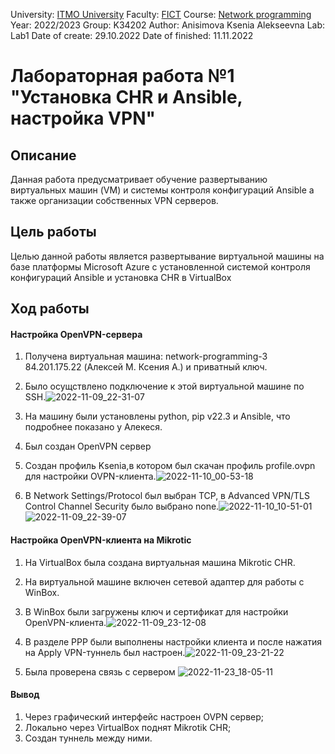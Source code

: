 University: [ITMO University](https://itmo.ru/ru/) 
Faculty: [FICT](https://fict.itmo.ru)
Course: [Network programming](https://github.com/itmo-ict-faculty/network-programming) 
Year: 2022/2023 
Group: K34202 
Author: Anisimova Ksenia Alekseevna 
Lab: Lab1 
Date of create: 29.10.2022 
Date of finished: 11.11.2022

# Лабораторная работа №1 "Установка CHR и Ansible, настройка VPN"

## Описание
Данная работа предусматривает обучение развертыванию виртуальных машин (VM) и системы контроля конфигураций Ansible а также организации собственных VPN серверов.

## Цель работы
Целью данной работы является развертывание виртуальной машины на базе платформы Microsoft Azure с установленной системой контроля конфигураций Ansible и установка CHR в VirtualBox

## Ход работы
#### Настройка OpenVPN-сервера
1. Получена виртуальная машина: network-programming-3 84.201.175.22 (Алексей М. Ксения А.) и приватный ключ.
2. Было осущствлено подключение к этой виртуальной машине по SSH.![2022-11-09_22-31-07](https://user-images.githubusercontent.com/56114211/201030604-da782be5-9e56-4ff1-be1d-3b48f2045716.png)

3. На машину были установлены python, pip v22.3 и Ansible, что подробнее показано у Алекеся.
4. Был создан OpenVPN сервер
5. Создан профиль Ksenia,в котором был скачан профиль profile.ovpn для настройки OVPN-клиента.![2022-11-10_00-53-18](https://user-images.githubusercontent.com/56114211/201031061-dba71992-d320-4dfc-b968-b6e0d27b5e1f.png)

5. В Network Settings/Protocol был выбран TCP, в Advanced VPN/TLS Control Channel Security было выбрано none.![2022-11-10_10-51-01](https://user-images.githubusercontent.com/56114211/201032332-116308b0-9297-4b8e-9c13-7cba73d25e24.png)
![2022-11-09_22-39-07](https://user-images.githubusercontent.com/56114211/201032386-2b651932-bf9a-401e-91a6-86036afd14e8.png)


#### Настройка OpenVPN-клиента на Mikrotic
1. На VirtualBox была создана виртуальная машина Mikrotic CHR.
2. На виртуальной машине включен сетевой адаптер для работы с WinBox.
3. В WinBox были загружены ключ и сертификат для настройки OpenVPN-клиента.![2022-11-09_23-12-08](https://user-images.githubusercontent.com/56114211/201032509-1ecdf53d-e61b-4583-affb-fa5c921244a0.png)

4. В разделе PPP были выполнены настройки клиента и после нажатия на Apply VPN-туннель был настроен.![2022-11-09_23-21-22](https://user-images.githubusercontent.com/56114211/201032559-40f6710f-0635-45bd-a2ec-b21e66872975.png)

5. Была проверена связь с сервером
![2022-11-23_18-05-11](https://user-images.githubusercontent.com/56114211/203580800-0aef0d55-7744-44e6-90b2-8fec8f7c7be3.png)

#### Вывод
1. Через графический интерфейс настроен OVPN сервер;
2. Локально через VirtualBox поднят Mikrotik CHR;
3. Создан туннель между ними.



